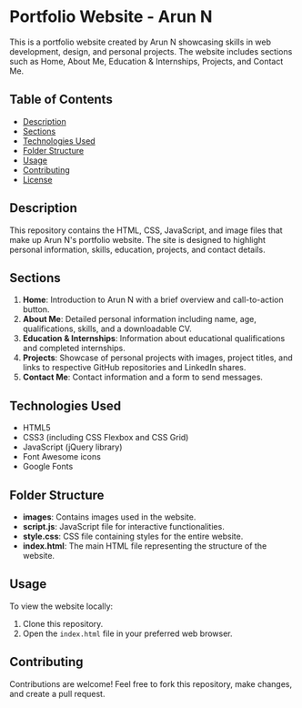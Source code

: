 # Portfolio Website - Arun N

This is a portfolio website created by Arun N showcasing skills in web development, design, and personal projects. The website includes sections such as Home, About Me, Education & Internships, Projects, and Contact Me.

## Table of Contents

- [Description](#description)
- [Sections](#sections)
- [Technologies Used](#technologies-used)
- [Folder Structure](#folder-structure)
- [Usage](#usage)
- [Contributing](#contributing)
- [License](#license)

## Description

This repository contains the HTML, CSS, JavaScript, and image files that make up Arun N's portfolio website. The site is designed to highlight personal information, skills, education, projects, and contact details.

## Sections

1. **Home**: Introduction to Arun N with a brief overview and call-to-action button.
2. **About Me**: Detailed personal information including name, age, qualifications, skills, and a downloadable CV.
3. **Education & Internships**: Information about educational qualifications and completed internships.
4. **Projects**: Showcase of personal projects with images, project titles, and links to respective GitHub repositories and LinkedIn shares.
5. **Contact Me**: Contact information and a form to send messages.

## Technologies Used

- HTML5
- CSS3 (including CSS Flexbox and CSS Grid)
- JavaScript (jQuery library)
- Font Awesome icons
- Google Fonts

## Folder Structure

- **images**: Contains images used in the website.
- **script.js**: JavaScript file for interactive functionalities.
- **style.css**: CSS file containing styles for the entire website.
- **index.html**: The main HTML file representing the structure of the website.

## Usage

To view the website locally:

1. Clone this repository.
2. Open the `index.html` file in your preferred web browser.

## Contributing

Contributions are welcome! Feel free to fork this repository, make changes, and create a pull request.

